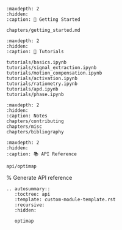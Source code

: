 ```{toctree}
:maxdepth: 2
:hidden:
:caption: 🚀 Getting Started

chapters/getting_started.md

```

```{toctree}
:maxdepth: 2
:hidden:
:caption: 🚀 Tutorials

tutorials/basics.ipynb
tutorials/signal_extraction.ipynb
tutorials/motion_compensation.ipynb
tutorials/activation.ipynb
tutorials/ratiometry.ipynb
tutorials/apd.ipynb
tutorials/phase.ipynb
```

```{toctree}
:maxdepth: 2
:hidden:
:caption: Notes
chapters/contributing
chapters/misc
chapters/bibliography
```

```{toctree}
:maxdepth: 2
:hidden:
:caption: 📚 API Reference

api/optimap
```

% Generate API reference
```{eval-rst}
.. autosummary::
   :toctree: api
   :template: custom-module-template.rst
   :recursive:
   :hidden:

   optimap
```

```{include} ../README.md
```
